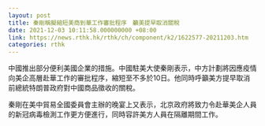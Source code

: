 ```yaml
---
layout: post
title: 秦剛稱擬縮短美商到華工作審批程序　籲美提早取消關稅
date: 2021-12-03 10:11:58.000000000 +08:00
link: https://news.rthk.hk/rthk/ch/component/k2/1622577-20211203.htm
categories: rthk
---
```


中國推出部分便利美國企業的措施。中國駐美大使秦剛表示，中方計劃將因應疫情向美企高層赴華工作的審批程序，縮短至不多於10日。他同時呼籲美方提早取消前總統特朗普政府對中國商品徵收的關稅。

秦剛在美中貿易全國委員會主辦的晚宴上又表示，北京政府將致力令赴華美企人員的新冠病毒檢測工作更方便進行，同時容許美方人員在隔離期間工作。
